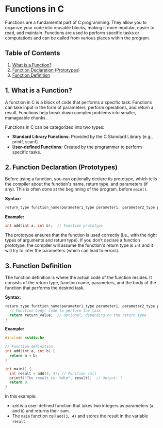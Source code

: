 # Functions in C

Functions are a fundamental part of C programming. They allow you to organize your code into reusable blocks, making it more modular, easier to read, and maintain. Functions are used to perform specific tasks or computations and can be called from various places within the program.

## Table of Contents

1. [What is a Function?](#1-what-is-a-function)
2. [Function Declaration (Prototypes)](#2-function-declaration-prototypes)
3. [Function Definition](#3-function-definition)

## 1. What is a Function?

  A function in C is a block of code that performs a specific task. Functions can take input in the form of parameters, perform operations, and return a result. Functions help break down complex problems into smaller, manageable chunks.

  Functions in C can be categorized into two types:

  - **Standard Library Functions:** Provided by the C Standard Library (e.g., printf, scanf).
  - **User-defined Functions:** Created by the programmer to perform specific tasks.

## 2. Function Declaration (Prototypes)

  Before using a function, you can optionally declare its prototype, which tells the compiler about the function's name, return type, and parameters (if any). This is often done at the beginning of the program, before `main()`.

  **Syntax:**

  ```c
  return_type function_name(parameter1_type parameter1, parameter2_type parameter2, ...);
  ```

  **Example:**

  ```c
  int add(int a, int b);  // Function prototype
  ```

  The prototype ensures that the function is used correctly (i.e., with the right types of arguments and return type). If you don’t declare a function prototype, the compiler will assume the function's return type is `int` and it will try to infer the parameters (which can lead to errors).


## 3. Function Definition

  The function definition is where the actual code of the function resides. It consists of the return type, function name, parameters, and the body of the function that performs the desired task.

  **Syntax:**

  ```c
  return_type function_name(parameter1_type parameter1, parameter2_type parameter2, ...) {
    // Function body: code to perform the task
    return return_value;  // Optional, depending on the return type
  }
  ```

  **Example:**

  ```c
  #include <stdio.h>

  // Function definition
  int add(int a, int b) {
    return a + b;
  }

  int main() {
    int result = add(3, 4); // Function call
    printf("The result is: %d\n", result);  // Output: 7
    return 0;
  }
  ```

  In this example:

  - `add` is a user-defined function that takes two integers as parameters (`a` and `b`) and returns their sum.
  - The `main` function call `add(3, 4)` and stores the result in the variable `result`.

